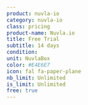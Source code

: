```yaml
---
product: nuvla-io
category: nuvla-io
class: pricing
product-name: Nuvla.io
title: Free Trial
subtitle: 14 days
condition:
unit: NuvlaBox
color: #E4E6E7
icon: fal fa-paper-plane
nb_limit: Unlimited
is_limit: Unlimited
free: true
---
```


